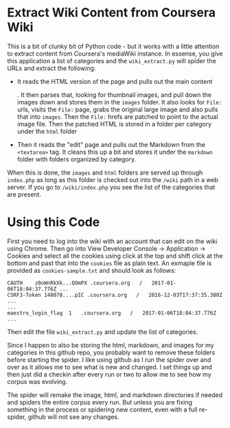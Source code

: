 # Extract Wiki Content from Coursera Wiki

This is a bit of clunky bit of Python code - but it works with a little attention to extract
content from Coursera's mediaWiki instance.  In essense, you give this application a list
of categories and the `wiki_extract.py` will spider the URLs and extract the following:

* It reads the HTML version of the page and pulls out the main content <div>.  It then parses
that, looking for thumbnail images, and pull down the images down and stores them in the `images`
folder. It also looks for `File:` urls, visits the `File:` page, grabs the original large image
and also pulls that into `images`.  Then the `File:` hrefs are patched to point to the actual
image file.  Then the patched HTML is stored in a folder per category under the `html` folder

* Then it reads the "edit" page and pulls out the Markdown from the `<textarea>` tag.  It cleans 
this up a bit and stores it under the `markdown` folder with folders organized by category.

When this is done, the `images` and `html` folders are served up through `index.php` as long as 
this folder is checked out into the `/wiki` path in a web server.  If you go to `/wiki/index.php`
you see the list of the categories that are present.

# Using this Code

First you need to log into the wiki with an account that can edit on the wiki using Chrome.
Then go into View Developer Console -> Application -> Cookies and select all 
the cookies using click at the top and shift click at the bottom and past that 
into the `cookies` file as plain text.  An exmaple file is provided as `cookies-sample.txt`
and should look as follows:

    CAUTH    z0oWnRkXk...QOmPX .coursera.org   /   2017-01-06T18:04:37.776Z ...
    CSRF3-Token 148078....pIC .coursera.org   /   2016-12-03T17:37:35.380Z  ...
    ...
    maestro_login_flag  1   .coursera.org   /   2017-01-06T18:04:37.776Z ...

Then edit the file `wiki_extract.py` and update the list of categories.

Since I happen to also be storing the html, markdown, and images for my categories
in this github repo, you probably want to remove these folders before starting the spider.
I like using github as I run the spider over and over as it allows me to see 
what is new and changed.  I set things up and then just did a checkin after every
run or two to allow me to see how my corpus was evolving.

The spider will remake the image, html, and markdown directories if needed and spiders
the entire corpus every run.   But unless you are fixing something in the process
or spidering new content, even with a full re-spider, github will not see any changes.
